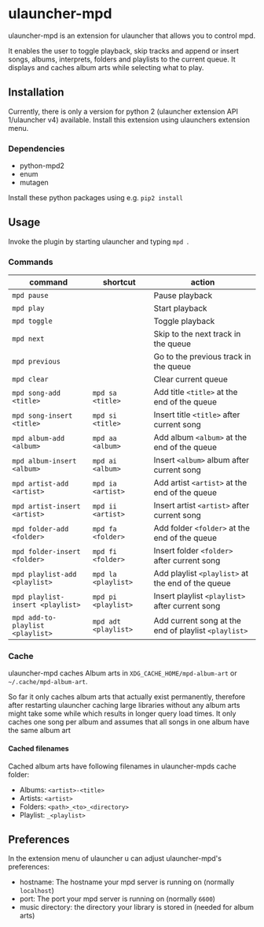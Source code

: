 # ulauncher-mpd
ulauncher-mpd is an extension for ulauncher that allows you to control mpd.

It enables the user to toggle playback, skip tracks and append or insert
songs, albums, interprets, folders and playlists to the current queue.
It displays and caches album arts while selecting what to play. 

## Installation

Currently, there is only a version for python 2 (ulauncher extension API 1/ulauncher v4) available.
Install this extension using ulaunchers extension menu.

### Dependencies

* python-mpd2
* enum
* mutagen

Install these python packages using e.g. `pip2 install`

## Usage

Invoke the plugin by starting ulauncher and typing `mpd `.

### Commands

| command | shortcut | action |
|---------|----------|--------|
| `mpd pause` | | Pause playback |
| `mpd play` | | Start playback |
| `mpd toggle` | | Toggle playback |
| `mpd next` | | Skip to the next track in the queue |
| `mpd previous` | | Go to the previous track in the queue |
| `mpd clear` | | Clear current queue|
| `mpd song-add <title>` | `mpd sa <title>` | Add title `<title>` at the end of the queue|
| `mpd song-insert <title>` | `mpd si <title>` | Insert title `<title>` after current song|
| `mpd album-add <album>` | `mpd aa <album>`| Add album `<album>` at the end of the queue|
| `mpd album-insert <album>` | `mpd ai <album>` | Insert `<album>` album after current song|
| `mpd artist-add <artist>` | `mpd ia <artist>` | Add artist `<artist>` at the end of the queue|
| `mpd artist-insert <artist>` | `mpd ii <artist>` | Insert artist `<artist>` after current song|
| `mpd folder-add <folder>` | `mpd fa <folder>` | Add folder `<folder>` at the end of the queue|
| `mpd folder-insert <folder>` | `mpd fi <folder>` | Insert folder `<folder>` after current song|
| `mpd playlist-add <playlist>` | `mpd la <playlist>` | Add playlist `<playlist>` at the end of the queue|
| `mpd playlist-insert <playlist>` | `mpd pi <playlist>` | Insert playlist `<playlist>` after current song|
| `mpd add-to-playlist <playlist>` | `mpd adt <playlist>` | Add current song at the end of  playlist `<playlist>` |

### Cache

ulauncher-mpd caches Album arts in `XDG_CACHE_HOME/mpd-album-art` or `~/.cache/mpd-album-art`.

So far it only caches album arts that actually exist permanently, therefore after restarting ulauncher caching
large libraries without any album arts might take some while which results in longer query load times.
It only caches one song per album and assumes that all songs in one album have the same album art

#### Cached filenames

Cached album arts have following filenames in ulauncher-mpds cache folder:

* Albums: `<artist>-<title>`
* Artists: `<artist>`
* Folders: `<path>_<to>_<directory>`
* Playlist: `_<playlist>`

## Preferences

In the extension menu of ulauncher u can adjust ulauncher-mpd's preferences:

* hostname: The hostname your mpd server is running on (normally `localhost`)
* port: The port your mpd server is running on (normally `6600`)
* music directory: the directory your library is stored in (needed for album arts)





